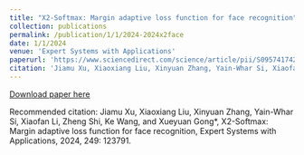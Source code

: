 ```yaml
---
title: "X2-Softmax: Margin adaptive loss function for face recognition"
collection: publications
permalink: /publication/1/1/2024-2024x2face
date: 1/1/2024
venue: 'Expert Systems with Applications'
paperurl: 'https://www.sciencedirect.com/science/article/pii/S0957417424006572'
citation: 'Jiamu Xu, Xiaoxiang Liu, Xinyuan Zhang, Yain-Whar Si, Xiaofan Li, Zheng Shi, Ke Wang, and Xueyuan Gong*, X2-Softmax: Margin adaptive loss function for face recognition, Expert Systems with Applications, 2024, 249: 123791.'
---
```


<a href='https://www.sciencedirect.com/science/article/pii/S0957417424006572'>Download paper here</a>

Recommended citation: Jiamu Xu, Xiaoxiang Liu, Xinyuan Zhang, Yain-Whar Si, Xiaofan Li, Zheng Shi, Ke Wang, and Xueyuan Gong*, X2-Softmax: Margin adaptive loss function for face recognition, Expert Systems with Applications, 2024, 249: 123791.